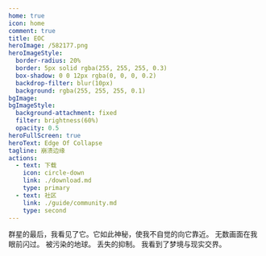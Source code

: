 ```yaml
---
home: true
icon: home
comment: true
title: EOC
heroImage: /582177.png
heroImageStyle:
  border-radius: 20%
  border: 5px solid rgba(255, 255, 255, 0.3)
  box-shadow: 0 0 12px rgba(0, 0, 0, 0.2)
  backdrop-filter: blur(10px)
  background: rgba(255, 255, 255, 0.1)
bgImage: 
bgImageStyle:
  background-attachment: fixed
  filter: brightness(60%)
  opacity: 0.5
heroFullScreen: true
heroText: Edge Of Collapse
tagline: 崩溃边缘
actions:
  - text: 下载
    icon: circle-down
    link: ./download.md
    type: primary
  - text: 社区
    link: ./guide/community.md
    type: second
---
```

群星的最后，我看见了它。它如此神秘，使我不自觉的向它靠近。
无数画面在我眼前闪过。
被污染的地球。
丢失的抑制。
我看到了梦境与现实交界。
